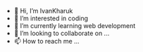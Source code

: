 - 👋 Hi, I’m IvanKharuk
- 👀 I’m interested in coding 
- 🌱 I’m currently learning web development 
- 💞️ I’m looking to collaborate on ...
- 📫 How to reach me ...

<!---
IvanKharuk/IvanKharuk is a ✨ special ✨ repository because its `README.md` (this file) appears on your GitHub profile.
You can click the Preview link to take a look at your changes.
--->

